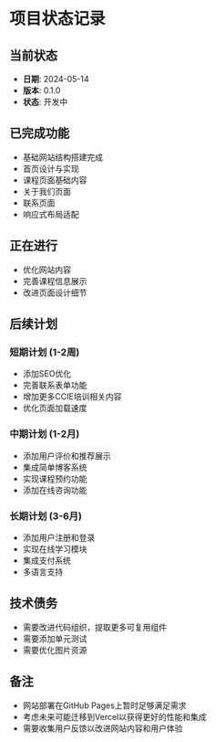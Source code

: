 # 项目状态记录

## 当前状态
- **日期**: 2024-05-14
- **版本**: 0.1.0
- **状态**: 开发中

## 已完成功能
- 基础网站结构搭建完成
- 首页设计与实现
- 课程页面基础内容
- 关于我们页面
- 联系页面
- 响应式布局适配

## 正在进行
- 优化网站内容
- 完善课程信息展示
- 改进页面设计细节

## 后续计划
### 短期计划 (1-2周)
- 添加SEO优化
- 完善联系表单功能
- 增加更多CCIE培训相关内容
- 优化页面加载速度

### 中期计划 (1-2月)
- 添加用户评价和推荐展示
- 集成简单博客系统
- 实现课程预约功能
- 添加在线咨询功能

### 长期计划 (3-6月)
- 添加用户注册和登录
- 实现在线学习模块
- 集成支付系统
- 多语言支持

## 技术债务
- 需要改进代码组织，提取更多可复用组件
- 需要添加单元测试
- 需要优化图片资源

## 备注
- 网站部署在GitHub Pages上暂时足够满足需求
- 考虑未来可能迁移到Vercel以获得更好的性能和集成
- 需要收集用户反馈以改进网站内容和用户体验 